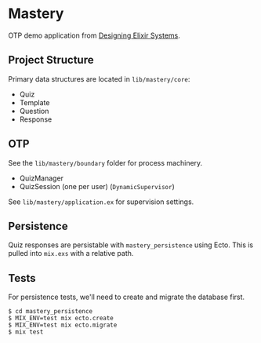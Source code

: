 # Mastery

OTP demo application from
[Designing Elixir Systems](https://pragprog.com/book/jgotp/designing-elixir-systems-with-otp).

## Project Structure

Primary data structures are located in `lib/mastery/core`:

- Quiz
- Template
- Question
- Response

## OTP

See the `lib/mastery/boundary` folder for process machinery.

- QuizManager
- QuizSession (one per user) (`DynamicSupervisor`)

See `lib/mastery/application.ex` for supervision settings.

## Persistence

Quiz responses are persistable with `mastery_persistence` using Ecto. This is
pulled into `mix.exs` with a relative path.

## Tests

For persistence tests, we'll need to create and migrate the database first.

```shell
$ cd mastery_persistence
$ MIX_ENV=test mix ecto.create
$ MIX_ENV=test mix ecto.migrate
$ mix test
```

